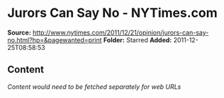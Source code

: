 # Jurors Can Say No - NYTimes.com

**Source:** http://www.nytimes.com/2011/12/21/opinion/jurors-can-say-no.html?hp=&pagewanted=print
**Folder:** Starred
**Added:** 2011-12-25T08:58:53




## Content
*Content would need to be fetched separately for web URLs*
